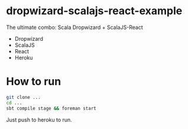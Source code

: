 # dropwizard-scalajs-react-example

The ultimate combo: Scala Dropwizard + ScalaJS-React

- Dropwizard
- ScalaJS
- React
- Heroku

# How to run

```sh
git clone ...
cd ...
sbt compile stage && foreman start
```

Just push to heroku to run.

